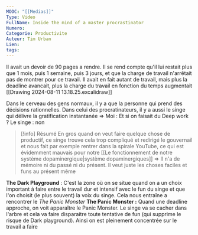 ```yaml
---
MOOC: "[[Medias]]"
Type: Video
FullName: Inside the mind of a master procrastinator
Numero: 
Categorie: Productivite
Auteur: Tim Urban
Lien: 
tags:
---
```

Il avait un devoir de 90 pages a rendre. Il se rend compte qu'il lui restait plus que 1 mois, puis 1 semaine, puis 3 jours, et que la charge de travail n'arrêtait pas de montrer pour ce travail. Il avait en fait autant de travail, mais plus la deadline avancait, plus la charge du travail en fonction du temps augmentait
[[Drawing 2024-08-11 13.18.25.excalidraw]]

Dans le cerveau des gens normaux, il y a que la personne qui prend des décisions rationnelles. Dans celui des procratinateurs, il y a aussi le singe qui délivre la gratification instantanée 
=> Moi : Et si on faisait du Deep work ?
Le singe : non
>[!info] Résumé
>En gros quand on veut faire quelque chose de productif, ce singe trouve cela trop compliqué et redirigé le gouvernail et nous fait par exemple rentrer dans la spirale YouTube, ce qui est évidemment mauvais pour notre [[Le fonctionnement de notre système dopaminergique|système dopaminergiques]]
>=> Il n'a de mémoire ni du passé ni du présent. Il veut juste les choses faciles et funs au présent même

**The Dark Playground** : C'est la zone où on se situe quand on a un choix important à faire entre le travail dur et intensif avec le fun du singe et que l'on choisit (le plus souvent) la voix du singe. Cela nous entraîne a rencontrer le *The Panic Monster*
**The Panic Monster :** Quand une deadline approche, on voit apparaître le Panic Monster. Le singe va se cacher dans l'arbre et cela va faire disparaitre toute tentative de fun (qui supprime le risque de Dark playground). Ainsi on est pleinement concentrée sur le travail a faire